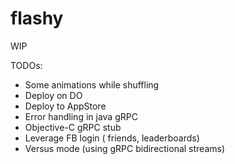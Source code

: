 # flashy

WIP

TODOs:

- Some animations while shuffling
- Deploy on DO
- Deploy to AppStore
- Error handling in java gRPC
- Objective-C gRPC stub
- Leverage FB login ( friends, leaderboards)
- Versus mode (using gRPC bidirectional streams)
